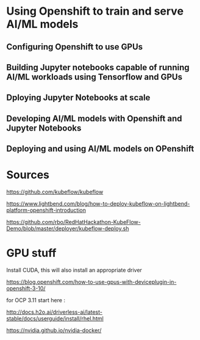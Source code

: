 # Using Openshift to train and serve AI/ML models


## Configuring Openshift to use GPUs


## Building Jupyter notebooks capable of running AI/ML workloads using Tensorflow and GPUs


## Dploying Jupyter Notebooks at scale


## Developing AI/ML models with Openshift and Jupyter Notebooks


## Deploying and using AI/ML models on OPenshift



# Sources

https://github.com/kubeflow/kubeflow

https://www.lightbend.com/blog/how-to-deploy-kubeflow-on-lightbend-platform-openshift-introduction

https://github.com/rbo/RedHatHackathon-KubeFlow-Demo/blob/master/deployer/kubeflow-deploy.sh



# GPU stuff

Install CUDA, this will also install an appropriate driver

https://blog.openshift.com/how-to-use-gpus-with-deviceplugin-in-openshift-3-10/

for OCP 3.11 start here :

http://docs.h2o.ai/driverless-ai/latest-stable/docs/userguide/install/rhel.html

https://nvidia.github.io/nvidia-docker/
